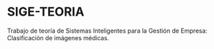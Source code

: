 # SIGE-TEORIA
Trabajo de teoría de Sistemas Inteligentes para la Gestión de Empresa: Clasificación de imágenes médicas.

